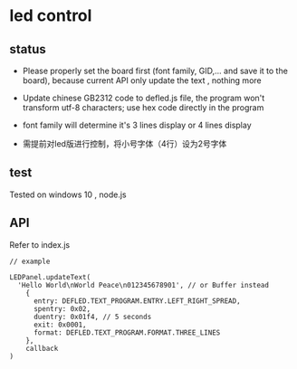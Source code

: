 # led control
## status
- Please properly set the board first (font family, GID,... and save it to the board), because current API only update the text , nothing more

- Update chinese GB2312 code to defled.js file, the program won't transform utf-8 characters; use hex code directly in the program

- font family will determine it's 3 lines display or 4 lines display
- 需提前对led版进行控制，将小号字体（4行）设为2号字体

## test
Tested on windows 10 , node.js

## API
Refer to index.js

```
// example

LEDPanel.updateText(
  'Hello World\nWorld Peace\n012345678901', // or Buffer instead
    {
      entry: DEFLED.TEXT_PROGRAM.ENTRY.LEFT_RIGHT_SPREAD,
      spentry: 0x02,
      duentry: 0x01f4, // 5 seconds
      exit: 0x0001,
      format: DEFLED.TEXT_PROGRAM.FORMAT.THREE_LINES
    },
    callback
)

```
